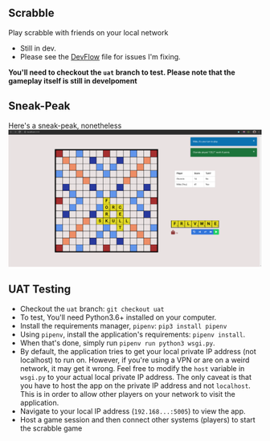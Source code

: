 ## Scrabble
Play scrabble with friends on your local network

* Still in dev.
* Please see the [DevFlow](DevFlow.md) file for issues I'm fixing.

**You'll need to checkout the `uat` branch to test. Please note that the gameplay itself is still in develpoment**

## Sneak-Peak
Here's a sneak-peak, nonetheless
![](sc.png)

## UAT Testing
- Checkout the `uat` branch: `git checkout uat`
- To test, You'll need Python3.6+ installed on your computer.
- Install the requirements manager, `pipenv`: `pip3 install pipenv`
- Using `pipenv`, install the application's requirements: `pipenv install`.
- When that's done, simply run `pipenv run python3 wsgi.py`.
- By default, the application tries to get your local private IP address (not localhost) to run on. However, if you're using a VPN or are on a weird network, it may get it wrong. Feel free to modify the `host` variable in `wsgi.py` to your actual local private IP address. The only caveat is that you have to host the app on the private IP address and not `localhost`. This is in order to allow other players on your network to visit the application.
- Navigate to your local IP address (`192.168...:5005`) to view the app. 
- Host a game session and then connect other systems (players) to start the scrabble game
